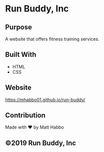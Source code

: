 # Run Buddy, Inc

## Purpose
A website that offers fitness training services.

## Built With
* HTML
* CSS

## Website
https://mhabbo01.github.io/run-buddy/

## Contribution
Made with ❤️ by Matt Habbo

## ©️2019 Run Buddy, Inc 
